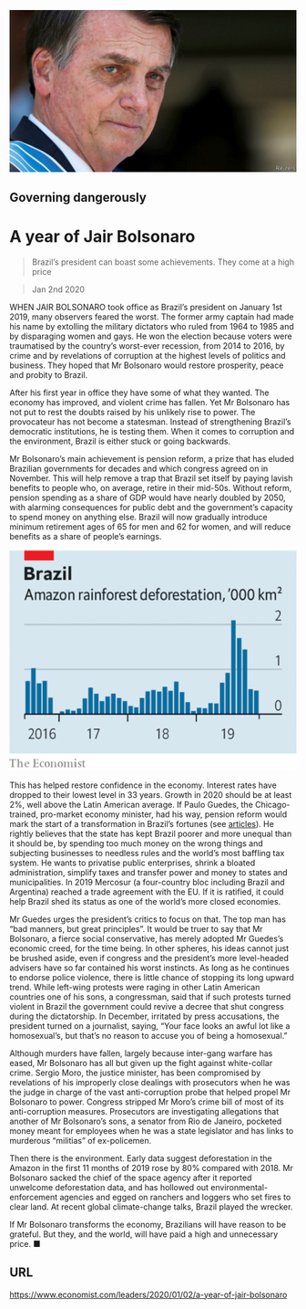 ![](./images/20200104_LDP502.jpg)

## Governing dangerously

# A year of Jair Bolsonaro

> Brazil’s president can boast some achievements. They come at a high price

> Jan 2nd 2020

WHEN JAIR BOLSONARO took office as Brazil’s president on January 1st 2019, many observers feared the worst. The former army captain had made his name by extolling the military dictators who ruled from 1964 to 1985 and by disparaging women and gays. He won the election because voters were traumatised by the country’s worst-ever recession, from 2014 to 2016, by crime and by revelations of corruption at the highest levels of politics and business. They hoped that Mr Bolsonaro would restore prosperity, peace and probity to Brazil.

After his first year in office they have some of what they wanted. The economy has improved, and violent crime has fallen. Yet Mr Bolsonaro has not put to rest the doubts raised by his unlikely rise to power. The provocateur has not become a statesman. Instead of strengthening Brazil’s democratic institutions, he is testing them. When it comes to corruption and the environment, Brazil is either stuck or going backwards.

Mr Bolsonaro’s main achievement is pension reform, a prize that has eluded Brazilian governments for decades and which congress agreed on in November. This will help remove a trap that Brazil set itself by paying lavish benefits to people who, on average, retire in their mid-50s. Without reform, pension spending as a share of GDP would have nearly doubled by 2050, with alarming consequences for public debt and the government’s capacity to spend money on anything else. Brazil will now gradually introduce minimum retirement ages of 65 for men and 62 for women, and will reduce benefits as a share of people’s earnings.

![](./images/20200104_LDC845.png)

This has helped restore confidence in the economy. Interest rates have dropped to their lowest level in 33 years. Growth in 2020 should be at least 2%, well above the Latin American average. If Paulo Guedes, the Chicago-trained, pro-market economy minister, had his way, pension reform would mark the start of a transformation in Brazil’s fortunes (see [articles](https://www.economist.com//the-americas/2020/01/04/jair-bolsonaros-contentious-first-year-in-office)). He rightly believes that the state has kept Brazil poorer and more unequal than it should be, by spending too much money on the wrong things and subjecting businesses to needless rules and the world’s most baffling tax system. He wants to privatise public enterprises, shrink a bloated administration, simplify taxes and transfer power and money to states and municipalities. In 2019 Mercosur (a four-country bloc including Brazil and Argentina) reached a trade agreement with the EU. If it is ratified, it could help Brazil shed its status as one of the world’s more closed economies.

Mr Guedes urges the president’s critics to focus on that. The top man has “bad manners, but great principles”. It would be truer to say that Mr Bolsonaro, a fierce social conservative, has merely adopted Mr Guedes’s economic creed, for the time being. In other spheres, his ideas cannot just be brushed aside, even if congress and the president’s more level-headed advisers have so far contained his worst instincts. As long as he continues to endorse police violence, there is little chance of stopping its long upward trend. While left-wing protests were raging in other Latin American countries one of his sons, a congressman, said that if such protests turned violent in Brazil the government could revive a decree that shut congress during the dictatorship. In December, irritated by press accusations, the president turned on a journalist, saying, “Your face looks an awful lot like a homosexual’s, but that’s no reason to accuse you of being a homosexual.”

Although murders have fallen, largely because inter-gang warfare has eased, Mr Bolsonaro has all but given up the fight against white-collar crime. Sergio Moro, the justice minister, has been compromised by revelations of his improperly close dealings with prosecutors when he was the judge in charge of the vast anti-corruption probe that helped propel Mr Bolsonaro to power. Congress stripped Mr Moro’s crime bill of most of its anti-corruption measures. Prosecutors are investigating allegations that another of Mr Bolsonaro’s sons, a senator from Rio de Janeiro, pocketed money meant for employees when he was a state legislator and has links to murderous “militias” of ex-policemen.

Then there is the environment. Early data suggest deforestation in the Amazon in the first 11 months of 2019 rose by 80% compared with 2018. Mr Bolsonaro sacked the chief of the space agency after it reported unwelcome deforestation data, and has hollowed out environmental-enforcement agencies and egged on ranchers and loggers who set fires to clear land. At recent global climate-change talks, Brazil played the wrecker.

If Mr Bolsonaro transforms the economy, Brazilians will have reason to be grateful. But they, and the world, will have paid a high and unnecessary price. ■

## URL

https://www.economist.com/leaders/2020/01/02/a-year-of-jair-bolsonaro
